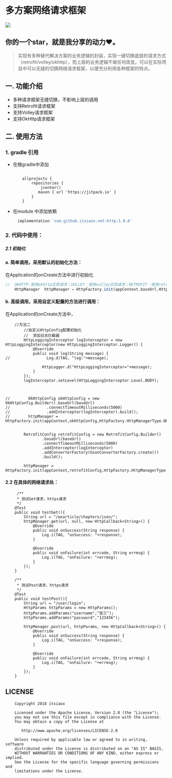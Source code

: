 # 多方案网络请求框架
[![](https://jitpack.io/v/itxiaox/net.svg)](https://jitpack.io/#itxiaox/net)

你的一个star，就是我分享的动力❤️。
----------


   >实现有多种替代解决方案的业务逻辑的封装，实现一键切换底层的请求方式（retrofit/volley/okhttp），而上层的业务逻辑不做任何改变。可以在实际项目中可以无缝的切换网络请求框架，以便充分利用各种框架的特点。
   

## 一. 功能介绍
 

- 多种请求框架无缝切换，不影响上层的调用
-  支持Retrofit请求框架
-  支持Volley请求框架
-  支持OkHttp请求框架

## 二. 使用方法

### 1. gradle 引用
 

 - 在根gradle中添加

	
	``` 

		allprojects {
			repositories {
				jcenter()
			   maven { url 'https://jitpack.io' }
			}
		}
	```

   

 -  在module 中添加依赖

	``` gradle
	  implementation 'com.github.itxiaox.net:http:1.0.6'
	```

### 2. 代码中使用：
##### 2.1 初始化

#### a. 简单调用，采用默认的初始化方法：



   在Application的onCreate方法中进行初始化
   

``` javascript
//  OKHTTP:使用okhttp实现请求；VOLLEY：使用volley实现请求；RETROFIT：使用retrofit实现请求
	HttpManager  httpManager = HttpFactory.init(appContext,baseUrl,HttpFactory.HttpManagerType.VOLLEY);
```
#### b. 高级调用，采用自定义配置的方法进行调用：

在Application的onCreate方法中，

```
    //方法二
        //自定义HttpConfig配置初始化
        //  添加日志拦截器
        HttpLoggingInterceptor logInterceptor = new HttpLoggingInterceptor(new HttpLoggingInterceptor.Logger() {
            @Override
            public void log(String message) {
//                Log.d(TAG, "log:"+message);

                HttpLogger.d("HttpLoggingInterceptor="+message);
            }
        });
        logInterceptor.setLevel(HttpLoggingInterceptor.Level.BODY);


        
//        OkHttpConfig okHttpConfig = new OkHttpConfig.Builder().baseUrl(baseUrl)
//                .connectTimeoutMilliseconds(5000)
//                .addInterceptor(logInterceptor).build();
//        httpManager = HttpFactory.init(appContext,okHttpConfig,HttpFactory.HttpManagerType.OKHTTP);


        RetrofitConfig retrofitConfig = new RetrofitConfig.Builder()
                .baseUrl(baseUrl)
                .connectTimeoutMilliseconds(5000)
                .addInterceptor(logInterceptor)
                .addConverterFactory(GsonConverterFactory.create())
                .build();

        httpManager = HttpFactory.init(appContext,retrofitConfig,HttpFactory.HttpManagerType.RETROFIT);

```

#### 2.2 在具体的网络请求处：
```
     /**
     * 测试Get请求，https请求
     */
    @Test
    public void testGet(){
        String url = "/wxarticle/chapters/json/";
        httpManager.get(url, null, new HttpCallback<String>() {
            @Override
            public void onSuccess(String response) {
                Log.i(TAG, "onSuccess: "+response);
            }

            @Override
            public void onFailure(int errcode, String errmsg) {
                Log.i(TAG, "onFailure: "+errmsg);
            }
        });
    }

    /**
     * 测试Post请求，https请求
     */
    @Test
    public void testPost(){
        String url = "/user/login";
        HttpParams httpParams = new HttpParams();
        httpParams.addParams("username","张三");
        httpParams.addParams("password","123456");

        httpManager.post(url, httpParams, new HttpCallback<String>() {
            @Override
            public void onSuccess(String response) {
                Log.i(TAG, "onSuccess: "+response);
            }

            @Override
            public void onFailure(int errcode, String errmsg) {
                Log.i(TAG, "onFailure: "+errmsg);
            }
        });
    }
   ```
	


## LICENSE

		Copyright 2018 itxiaox

		Licensed under the Apache License, Version 2.0 (the "License");
		you may not use this file except in compliance with the License.
		You may obtain a copy of the License at

		   http://www.apache.org/licenses/LICENSE-2.0

		Unless required by applicable law or agreed to in writing, software
		distributed under the License is distributed on an "AS IS" BASIS,
		WITHOUT WARRANTIES OR CONDITIONS OF ANY KIND, either express or implied.
		See the License for the specific language governing permissions and
		limitations under the License.
